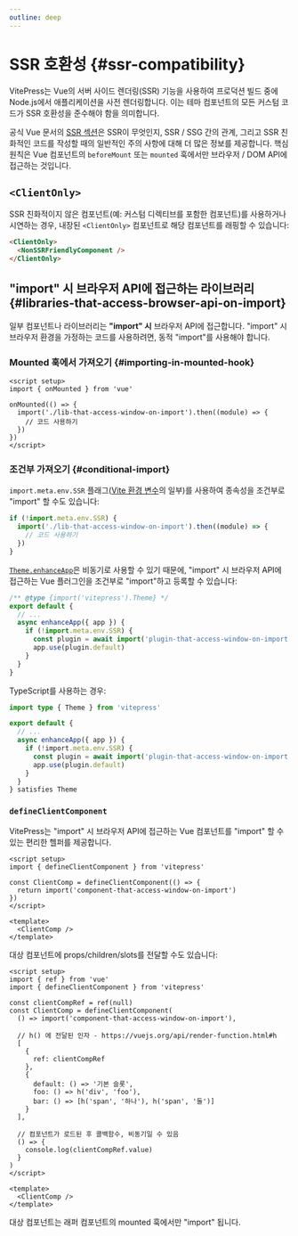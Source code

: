 ```yaml
---
outline: deep
---
```


# SSR 호환성 {#ssr-compatibility}

VitePress는 Vue의 서버 사이드 렌더링(SSR) 기능을 사용하여 프로덕션 빌드 중에 Node.js에서 애플리케이션을 사전 렌더링합니다. 이는 테마 컴포넌트의 모든 커스텀 코드가 SSR 호환성을 준수해야 함을 의미합니다.

공식 Vue 문서의 [SSR 섹션](https://vuejs.org/guide/scaling-up/ssr.html)은 SSR이 무엇인지, SSR / SSG 간의 관계, 그리고 SSR 친화적인 코드를 작성할 때의 일반적인 주의 사항에 대해 더 많은 정보를 제공합니다. 핵심 원칙은 Vue 컴포넌트의 `beforeMount` 또는 `mounted` 훅에서만 브라우저 / DOM API에 접근하는 것입니다.

## `<ClientOnly>`

SSR 친화적이지 않은 컴포넌트(예: 커스텀 디렉티브를 포함한 컴포넌트)를 사용하거나 시연하는 경우, 내장된 `<ClientOnly>` 컴포넌트로 해당 컴포넌트를 래핑할 수 있습니다:

```md
<ClientOnly>
  <NonSSRFriendlyComponent />
</ClientOnly>
```

## "import" 시 브라우저 API에 접근하는 라이브러리 {#libraries-that-access-browser-api-on-import}

일부 컴포넌트나 라이브러리는 **"import" 시** 브라우저 API에 접근합니다. "import" 시 브라우저 환경을 가정하는 코드를 사용하려면, 동적 "import"를 사용해야 합니다.

### Mounted 훅에서 가져오기 {#importing-in-mounted-hook}

```vue
<script setup>
import { onMounted } from 'vue'

onMounted(() => {
  import('./lib-that-access-window-on-import').then((module) => {
    // 코드 사용하기
  })
})
</script>
```

### 조건부 가져오기 {#conditional-import}

`import.meta.env.SSR` 플래그([Vite 환경 변수](https://vitejs.dev/guide/env-and-mode.html#env-variables)의 일부)를 사용하여 종속성을 조건부로 "import" 할 수도 있습니다:

```js
if (!import.meta.env.SSR) {
  import('./lib-that-access-window-on-import').then((module) => {
    // 코드 사용하기
  })
}
```

[`Theme.enhanceApp`](./custom-theme#theme-interface)은 비동기로 사용할 수 있기 때문에, "import" 시 브라우저 API에 접근하는 Vue 플러그인을 조건부로 "import"하고 등록할 수 있습니다:

```js [.vitepress/theme/index.js]
/** @type {import('vitepress').Theme} */
export default {
  // ...
  async enhanceApp({ app }) {
    if (!import.meta.env.SSR) {
      const plugin = await import('plugin-that-access-window-on-import')
      app.use(plugin.default)
    }
  }
}
```

TypeScript를 사용하는 경우:
```ts [.vitepress/theme/index.ts]
import type { Theme } from 'vitepress'

export default {
  // ...
  async enhanceApp({ app }) {
    if (!import.meta.env.SSR) {
      const plugin = await import('plugin-that-access-window-on-import')
      app.use(plugin.default)
    }
  }
} satisfies Theme
```

### `defineClientComponent`

VitePress는 "import" 시 브라우저 API에 접근하는 Vue 컴포넌트를 "import" 할 수 있는 편리한 헬퍼를 제공합니다.

```vue
<script setup>
import { defineClientComponent } from 'vitepress'

const ClientComp = defineClientComponent(() => {
  return import('component-that-access-window-on-import')
})
</script>

<template>
  <ClientComp />
</template>
```

대상 컴포넌트에 props/children/slots를 전달할 수도 있습니다:

```vue
<script setup>
import { ref } from 'vue'
import { defineClientComponent } from 'vitepress'

const clientCompRef = ref(null)
const ClientComp = defineClientComponent(
  () => import('component-that-access-window-on-import'),

  // h() 에 전달된 인자 - https://vuejs.org/api/render-function.html#h
  [
    {
      ref: clientCompRef
    },
    {
      default: () => '기본 슬롯',
      foo: () => h('div', 'foo'),
      bar: () => [h('span', '하나'), h('span', '둘')]
    }
  ],

  // 컴포넌트가 로드된 후 콜백함수, 비동기일 수 있음
  () => {
    console.log(clientCompRef.value)
  }
)
</script>

<template>
  <ClientComp />
</template>
```

대상 컴포넌트는 래퍼 컴포넌트의 mounted 훅에서만 "import" 됩니다.
